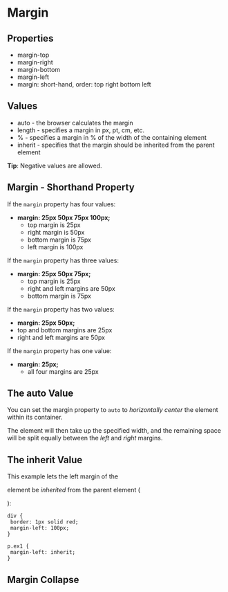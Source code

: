 # Margin
## Properties
* margin-top
* margin-right
* margin-bottom
* margin-left
* margin: short-hand, order: top right bottom left

## Values
* auto - the browser calculates the margin
* length - specifies a margin in px, pt, cm, etc.
* % - specifies a margin in % of the width of the containing element
* inherit - specifies that the margin should be inherited from the parent element

**Tip**: Negative values are allowed.

## Margin - Shorthand Property
If the `margin` property has four values:

* **margin: 25px 50px 75px 100px;**
  * top margin is 25px
  * right margin is 50px
  * bottom margin is 75px
  * left margin is 100px
  
If the `margin` property has three values:

* **margin: 25px 50px 75px;**
  * top margin is 25px
  * right and left margins are 50px
  * bottom margin is 75px

If the `margin` property has two values:

* **margin: 25px 50px;**
* top and bottom margins are 25px
* right and left margins are 50px

If the `margin` property has one value:

* **margin: 25px;**
  * all four margins are 25px
  
## The auto Value
You can set the margin property to `auto` to _horizontally center_ the element within its container.

The element will then take up the specified width, and the remaining space will be split equally between the _left_ and _right_ margins.

## The inherit Value
This example lets the left margin of the <p class="ex1"> element be _inherited_ from the parent element (<div>):
 ```
 div {
  border: 1px solid red;
  margin-left: 100px;
}

p.ex1 {
  margin-left: inherit;
}
```

## Margin Collapse

